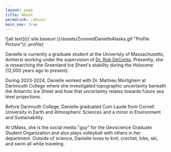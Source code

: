 ```yaml
---
layout: page
title: About
permalink: /about/
main_nav: true
---
```


![alt text]({{ site.baseurl }}/assets/ZoomedDanielleAlaska.gif "Profile Picture"){:.profile}

Danielle is currently a graduate student at the Univeristy of Massachusetts, Amherst working under the supervision of [Dr. Rob DeConto](url:https://www.umass.edu/earth-geography-climate/about/directory/robert-m-deconto). Presently, she is researching the Greenland Ice Sheet's stability during the Holocene (12,000 years ago to present).

During 2023-2024, Danielle worked with Dr. Mathieu Morlighem at Dartmouth College where she investigated topographic uncertainty beneath the Antarctic Ice Sheet and how that uncertainty relates towards future sea level projections.

Before Darmouth College, Danielle graduated Cum Laude from Cornell University in Earth and Atmospheric Sciences and a minor in Environment and Sustainability.

At UMass, she is the social media "guy" for the Geoscience Graduate Student Organization and also plays volleyball with others in her department. Outside of science, Danielle loves to knit, crochet, hike, ski, and swim all while traveling.

[centrarium]: https://github.com/bencentra/centrarium
[bencentra]: http://bencentra.com
[jekyll]: https://github.com/jekyll/jekyll
